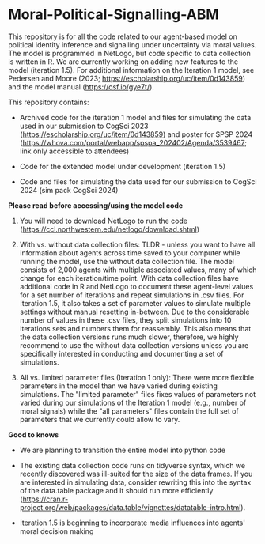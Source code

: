 # Moral-Political-Signalling-ABM

This repository is for all the code related to our agent-based model on political identity inference and signalling under uncertainty via moral values. The model is programmed in NetLogo, but code specific to data collection is written in R. We are currently working on adding new features to the model (iteration 1.5). For additional information on the Iteration 1 model, see Pedersen and Moore (2023; https://escholarship.org/uc/item/0d143859) and the model manual (https://osf.io/gye7t/).

This repository contains:

* Archived code for the iteration 1 model and files for simulating the data used in our submission to CogSci 2023 (https://escholarship.org/uc/item/0d143859) and poster for SPSP 2024 (https://whova.com/portal/webapp/spspa_202402/Agenda/3539467; link only accessible to attendees)

* Code for the extended model under development (iteration 1.5)

* Code and files for simulating the data used for our submission to CogSci 2024 (sim pack CogSci 2024)

**Please read before accessing/using the model code**

1. You will need to download NetLogo to run the code (https://ccl.northwestern.edu/netlogo/download.shtml)

2. With vs. without data collection files: TLDR - unless you want to have all information about agents across time saved to your computer while running the model, use the without data collection file. The model consists of 2,000 agents with multiple associated values, many of which change for each iteration/time point. With data collection files have additional code in R and NetLogo to document these agent-level values for a set number of iterations and repeat simulations in .csv files. For Iteration 1.5, it also takes a set of parameter values to simulate multiple settings without manual resetting in-between. Due to the considerable number of values in these .csv files, they split simulations into 10 iterations sets and numbers them for reassembly. This also means that the data collection versions runs much slower, therefore, we highly recommend to use the without data collection versions unless you are specifically interested in conducting and documenting a set of simulations.

3. All vs. limited parameter files (Iteration 1 only): There were more flexible parameters in the model than we have varied during existing simulations. The "limited parameter" files fixes values of parameters not varied during our simulations of the Iteration 1 model (e.g., number of moral signals) while the "all parameters" files contain the full set of parameters that we currently could allow to vary.

**Good to knows**

* We are planning to transition the entire model into python code

* The existing data collection code runs on tidyverse syntax, which we recently discovered was ill-suited for the size of the data frames. If you are interested in simulating data, consider rewriting this into the syntax of the data.table package and it should run more efficiently (https://cran.r-project.org/web/packages/data.table/vignettes/datatable-intro.html).

* Iteration 1.5 is beginning to incorporate media influences into agents' moral decision making